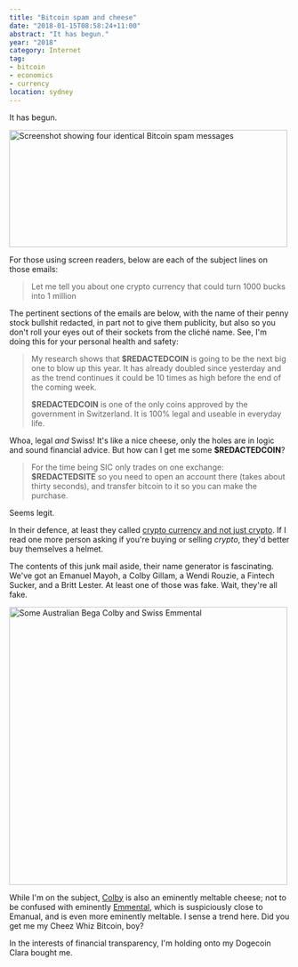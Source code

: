 ```yaml
---
title: "Bitcoin spam and cheese"
date: "2018-01-15T08:58:24+11:00"
abstract: "It has begun."
year: "2018"
category: Internet
tag:
- bitcoin
- economics
- currency
location: sydney
---
```

It has begun.

<p><img src="https://rubenerd.com/files/2018/bitcoin-spam.png" style="width:500px; height:211px;" alt="Screenshot showing four identical Bitcoin spam messages" /></p>

For those using screen readers, below are each of the subject lines on those emails:

> Let me tell you about one crypto currency that could turn 1000 bucks into 1 million

The pertinent sections of the emails are below, with the name of their penny stock bullshit redacted, in part not to give them publicity, but also so you don't roll your eyes out of their sockets from the cliché name. See, I'm doing this for your personal health and safety:

> My research shows that **$REDACTEDCOIN** is going to be the next big one to blow up this year. It has already doubled since yesterday and as the trend continues it could be 10 times as high before the end of the coming week.
> 
> **$REDACTEDCOIN** is one of the only coins approved by the government in Switzerland. It is 100% legal and useable in everyday life.

Whoa, legal *and* Swiss! It's like a nice cheese, only the holes are in logic and sound financial advice. But how can I get me some **$REDACTEDCOIN**?

> For the time being SIC only trades on one exchange: **$REDACTEDSITE** so you need to open an account there (takes about thirty seconds), and transfer bitcoin to it so you can make the purchase.

Seems legit.

In their defence, at least they called [crypto currency and not just crypto]. If I read one more person asking if you're buying or selling *crypto*, they'd better buy themselves a helmet.

The contents of this junk mail aside, their name generator is fascinating. We've got an Emanuel Mayoh, a Colby Gillam, a Wendi Rouzie, a Fintech Sucker, and a Britt Lester. At least one of those was fake. Wait, they're all fake.

<p><img src="https://rubenerd.com/files/2018/colby-emmental@1x.jpg" srcset="https://rubenerd.com/files/2018/colby-emmental@1x.jpg 1x, https://rubenerd.com/files/2018/colby-emmental@2x.jpg 2x" alt="Some Australian Bega Colby and Swiss Emmental" style="width:500px" /></p>

While I'm on the subject, [Colby] is also an eminently meltable cheese; not to be confused with eminently [Emmental], which is suspiciously close to Emanual, and is even more eminently meltable. I sense a trend here. Did you get me my Cheez Whiz Bitcoin, boy?

In the interests of financial transparency, I'm holding onto my Dogecoin Clara bought me.

[crypto currency and not just crypto]: https://rubenerd.com/dangerous-of-reporting-on-wiki-and-crypto/ "Blog post: Dangers of reporting on wiki and crypto"
[Colby]: https://bega.net.au/product-range/easy-melt-colby.html
[Emmental]: http://www.cheesesfromswitzerland.com/cheese-assortment/emmentaler-aop.html
[@elkeee]: https://twitter.com/elkeee
